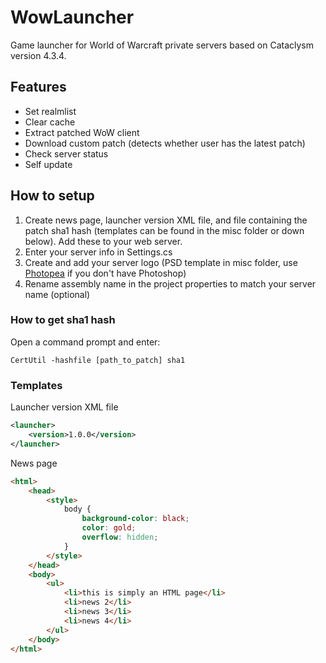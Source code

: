 # WowLauncher

Game launcher for World of Warcraft private servers based on Cataclysm version 4.3.4.

## Features
* Set realmlist
* Clear cache
* Extract patched WoW client
* Download custom patch (detects whether user has the latest patch)
* Check server status
* Self update

## How to setup
1. Create news page, launcher version XML file, and file containing the patch sha1 hash (templates can be found in the misc folder or down below). Add these to your web server.
2. Enter your server info in Settings.cs
3. Create and add your server logo (PSD template in misc folder, use [Photopea](https://www.photopea.com/) if you don't have Photoshop)
4. Rename assembly name in the project properties to match your server name (optional)

### How to get sha1 hash
Open a command prompt and enter:
```console
CertUtil -hashfile [path_to_patch] sha1
```

### Templates
Launcher version XML file
```XML
<launcher>
	<version>1.0.0</version>
</launcher>
```

News page
```HTML
<html>
	<head>
		<style>
			body {
				background-color: black;
				color: gold;
				overflow: hidden;
			}
		</style>
	</head>
	<body>
		<ul>
			<li>this is simply an HTML page</li>
			<li>news 2</li>
			<li>news 3</li>
			<li>news 4</li>
		</ul>
	</body>
</html>
```
